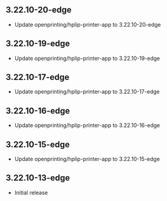 ## 3.22.10-20-edge
- Update openprinting/hplip-printer-app to 3.22.10-20-edge
## 3.22.10-19-edge
- Update openprinting/hplip-printer-app to 3.22.10-19-edge
## 3.22.10-17-edge
- Update openprinting/hplip-printer-app to 3.22.10-17-edge
## 3.22.10-16-edge
- Update openprinting/hplip-printer-app to 3.22.10-16-edge
## 3.22.10-15-edge
- Update openprinting/hplip-printer-app to 3.22.10-15-edge
## 3.22.10-13-edge
- Initial release

